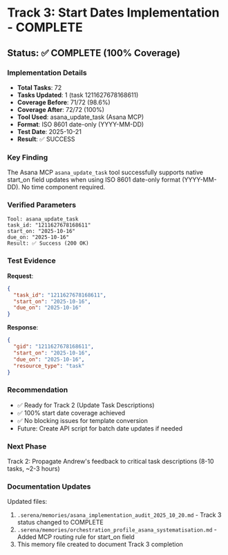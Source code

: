 # Track 3: Start Dates Implementation - COMPLETE

## Status: ✅ COMPLETE (100% Coverage)

### Implementation Details
- **Total Tasks**: 72
- **Tasks Updated**: 1 (task 1211627678168611)
- **Coverage Before**: 71/72 (98.6%)
- **Coverage After**: 72/72 (100%)
- **Tool Used**: asana_update_task (Asana MCP)
- **Format**: ISO 8601 date-only (YYYY-MM-DD)
- **Test Date**: 2025-10-21
- **Result**: ✅ SUCCESS

### Key Finding
The Asana MCP `asana_update_task` tool successfully supports native start_on field updates when using ISO 8601 date-only format (YYYY-MM-DD). No time component required.

### Verified Parameters
```
Tool: asana_update_task
task_id: "1211627678168611"
start_on: "2025-10-16"
due_on: "2025-10-16"
Result: ✅ Success (200 OK)
```

### Test Evidence
**Request**:
```json
{
  "task_id": "1211627678168611",
  "start_on": "2025-10-16",
  "due_on": "2025-10-16"
}
```

**Response**:
```json
{
  "gid": "1211627678168611",
  "start_on": "2025-10-16",
  "due_on": "2025-10-16",
  "resource_type": "task"
}
```

### Recommendation
- ✅ Ready for Track 2 (Update Task Descriptions)
- ✅ 100% start date coverage achieved
- ✅ No blocking issues for template conversion
- Future: Create API script for batch date updates if needed

### Next Phase
Track 2: Propagate Andrew's feedback to critical task descriptions (8-10 tasks, ~2-3 hours)

### Documentation Updates
Updated files:
1. `.serena/memories/asana_implementation_audit_2025_10_20.md` - Track 3 status changed to COMPLETE
2. `.serena/memories/orchestration_profile_asana_systematisation.md` - Added MCP routing rule for start_on field
3. This memory file created to document Track 3 completion